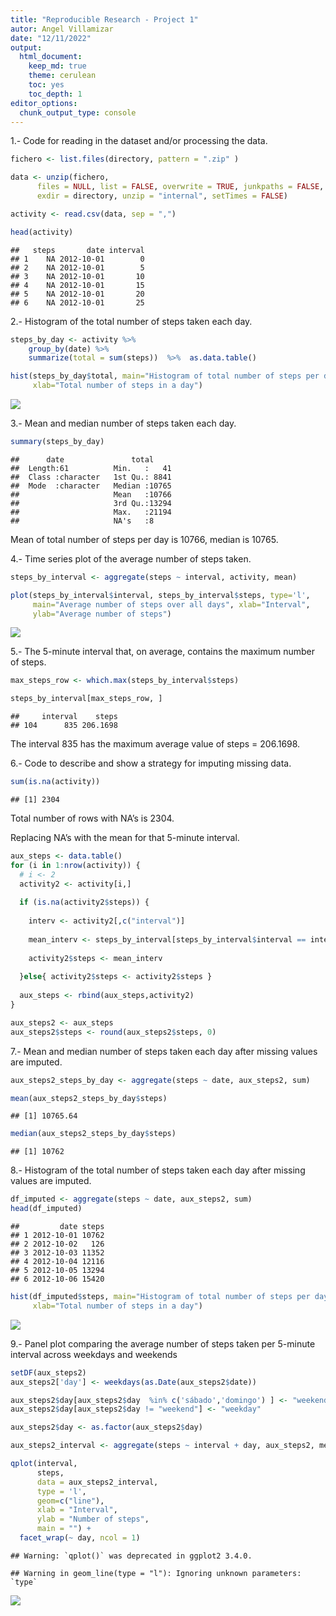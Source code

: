 ```yaml
---
title: "Reproducible Research - Project 1"
autor: Angel Villamizar
date: "12/11/2022"
output:
  html_document:
    keep_md: true
    theme: cerulean
    toc: yes
    toc_depth: 1
editor_options: 
  chunk_output_type: console
---
```




1.- Code for reading in the dataset and/or processing the data.

```r
fichero <- list.files(directory, pattern = ".zip" )

data <- unzip(fichero, 
      files = NULL, list = FALSE, overwrite = TRUE, junkpaths = FALSE, 
      exdir = directory, unzip = "internal", setTimes = FALSE)

activity <- read.csv(data, sep = ",")

head(activity)
```

```
##   steps       date interval
## 1    NA 2012-10-01        0
## 2    NA 2012-10-01        5
## 3    NA 2012-10-01       10
## 4    NA 2012-10-01       15
## 5    NA 2012-10-01       20
## 6    NA 2012-10-01       25
```

2.- Histogram of the total number of steps taken each day.

```r
steps_by_day <- activity %>%
    group_by(date) %>%
    summarize(total = sum(steps))  %>%  as.data.table()

hist(steps_by_day$total, main="Histogram of total number of steps per day", 
     xlab="Total number of steps in a day")
```

![](PA1_template_files/figure-html/unnamed-chunk-3-1.png)<!-- -->

3.- Mean and median number of steps taken each day.

```r
summary(steps_by_day)
```

```
##      date               total      
##  Length:61          Min.   :   41  
##  Class :character   1st Qu.: 8841  
##  Mode  :character   Median :10765  
##                     Mean   :10766  
##                     3rd Qu.:13294  
##                     Max.   :21194  
##                     NA's   :8
```

Mean of total number of steps per day is 10766, median is 10765.

4.- Time series plot of the average number of steps taken.

```r
steps_by_interval <- aggregate(steps ~ interval, activity, mean)

plot(steps_by_interval$interval, steps_by_interval$steps, type='l', 
     main="Average number of steps over all days", xlab="Interval", 
     ylab="Average number of steps")
```

![](PA1_template_files/figure-html/unnamed-chunk-5-1.png)<!-- -->

5.- The 5-minute interval that, on average, contains the maximum number of steps.

```r
max_steps_row <- which.max(steps_by_interval$steps)

steps_by_interval[max_steps_row, ]
```

```
##     interval    steps
## 104      835 206.1698
```

The interval 835 has the maximum average value of steps = 206.1698.

6.- Code to describe and show a strategy for imputing missing data.

```r
sum(is.na(activity))
```

```
## [1] 2304
```

Total number of rows with NA’s is 2304.

Replacing NA’s with the mean for that 5-minute interval.

```r
aux_steps <- data.table()
for (i in 1:nrow(activity)) {
  # i <- 2
  activity2 <- activity[i,]
  
  if (is.na(activity2$steps)) {
    
    interv <- activity2[,c("interval")]
  
    mean_interv <- steps_by_interval[steps_by_interval$interval == interv,c("steps")]
    
    activity2$steps <- mean_interv
    
  }else{ activity2$steps <- activity2$steps }
  
  aux_steps <- rbind(aux_steps,activity2)
}

aux_steps2 <- aux_steps
aux_steps2$steps <- round(aux_steps2$steps, 0)
```

7.- Mean and median number of steps taken each day after missing values are imputed.

```r
aux_steps2_steps_by_day <- aggregate(steps ~ date, aux_steps2, sum)

mean(aux_steps2_steps_by_day$steps)
```

```
## [1] 10765.64
```

```r
median(aux_steps2_steps_by_day$steps)
```

```
## [1] 10762
```

8.- Histogram of the total number of steps taken each day after missing values are imputed.

```r
df_imputed <- aggregate(steps ~ date, aux_steps2, sum)
head(df_imputed)
```

```
##         date steps
## 1 2012-10-01 10762
## 2 2012-10-02   126
## 3 2012-10-03 11352
## 4 2012-10-04 12116
## 5 2012-10-05 13294
## 6 2012-10-06 15420
```

```r
hist(df_imputed$steps, main="Histogram of total number of steps per day (imputed)", 
     xlab="Total number of steps in a day")
```

![](PA1_template_files/figure-html/unnamed-chunk-10-1.png)<!-- -->

9.- Panel plot comparing the average number of steps taken per 5-minute interval across weekdays and weekends

```r
setDF(aux_steps2)
aux_steps2['day'] <- weekdays(as.Date(aux_steps2$date))

aux_steps2$day[aux_steps2$day  %in% c('sábado','domingo') ] <- "weekend"
aux_steps2$day[aux_steps2$day != "weekend"] <- "weekday"

aux_steps2$day <- as.factor(aux_steps2$day)

aux_steps2_interval <- aggregate(steps ~ interval + day, aux_steps2, mean)

qplot(interval, 
      steps, 
      data = aux_steps2_interval, 
      type = 'l', 
      geom=c("line"),
      xlab = "Interval", 
      ylab = "Number of steps", 
      main = "") +
  facet_wrap(~ day, ncol = 1)
```

```
## Warning: `qplot()` was deprecated in ggplot2 3.4.0.
```

```
## Warning in geom_line(type = "l"): Ignoring unknown parameters: `type`
```

![](PA1_template_files/figure-html/unnamed-chunk-11-1.png)<!-- -->




